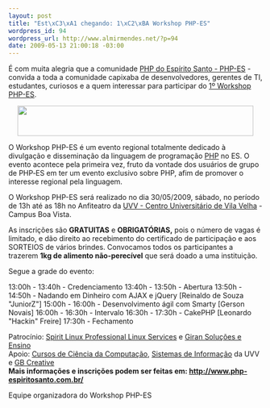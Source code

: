 ```yaml
--- 
layout: post
title: "Est\xC3\xA1 chegando: 1\xC2\xBA Workshop PHP-ES"
wordpress_id: 94
wordpress_url: http://www.almirmendes.net/?p=94
date: 2009-05-13 21:00:18 -03:00
---
```

É com muita alegria que a comunidade <a href="http://www.php-espiritosanto.com.br/" target="_blank">PHP do Espírito Santo - PHP-ES</a> - convida a toda a comunidade capixaba de desenvolvedores, gerentes de TI, estudantes, curiosos e a quem interessar para participar do <a href="http://www.php-espiritosanto.com.br/wp/eventos/workshop-php-es/" target="_blank">1º Workshop PHP-ES</a>.
<p style="text-align: center;"><a href="http://www.php-espiritosanto.com.br/"><img class="aligncenter" title="Workshop PHP-ES" src="http://www.php-espiritosanto.com.br/images/banner_phpes.gif" alt="" width="468" height="60" /></a></p>

<div>
O Workshop PHP-ES é um evento regional totalmente dedicado à divulgação e disseminação da linguagem de programação <a href="http://www.php.net/" target="_blank">PHP</a> no ES. O evento acontece pela primeira vez, fruto da vontade dos usuários de grupo de PHP‐ES em ter um evento exclusivo sobre PHP, afim de promover o interesse regional pela linguagem.

O Workshop PHP-ES será realizado no dia 30/05/2009, sábado, no período de 13h até as 18h no Anfiteatro da <a href="http://www.uvv.br/" target="_blank">UVV - Centro Universitário de Vila Velha</a> - Campus Boa Vista.
<div>

As inscrições são <strong>GRATUITAS</strong> e <strong>OBRIGATÓRIAS,</strong> pois o número de vagas é limitado, e dão direito ao recebimento do certificado de participação e aos SORTEIOS de vários brindes. Convocamos todos os participantes a trazerem <strong>1kg de alimento não-perecível</strong> que será doado a uma instituição.</div>
<div>Segue a grade do evento:

13:00h - 13:40h - Credenciamento
13:40h - 13:50h - Abertura
13:50h - 14:50h - Nadando em Dinheiro com AJAX e jQuery [Reinaldo de Souza "JuniorZ"]
15:00h - 16:00h - Desenvolvimento ágil com Smarty [Gerson Novais]
16:00h - 16:30h - Intervalo
16:30h - 17:30h - CakePHP [Leonardo "Hackin" Freire]
17:30h - Fechamento</div>
</div>
<div>
<div>Patrocínio: <a href="http://www.spiritlinux.com.br/" target="_blank">Spirit Linux Professional Linux Services</a> e <a href="http://www.giran.com.br/" target="_blank">Giran Soluções e Ensino</a></div>
Apoio: <a href="http://www.uvv.br/cursos/info_curso.asp?id=5&amp;tpcurso=1" target="_blank">Cursos de Ciência da Computação</a>, <a href="http://www.uvv.br/cursos/info_curso.asp?id=14&amp;tpcurso=1" target="_blank">Sistemas de Informação</a> da UVV e <a href="http://gbcreative.com.br/" target="_blank">GB Creative</a></div>
<strong>Mais informações e inscrições podem ser feitas em: <a href="http://www.php-espiritosanto.com.br/" target="_blank">http://www.php-espiritosanto.com.br/</a></strong>

Equipe organizadora do Workshop PHP-ES
